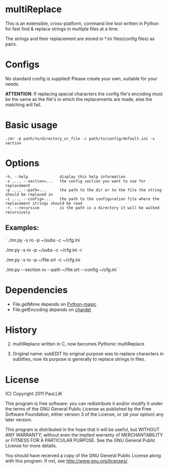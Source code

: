 multiReplace
=======

This is an extensible, cross-platform, command line tool written in Python for fast
find & replace strings in multiple files at a time.

The strings and their replacement are stored in \*.ini files(config files) as pairs.

Configs
=======

No standard config is supplied!
Please create your own, suitable for your needs.

__ATTENTION__:
If replacing special characters the config file's encoding must be the same as
the file's in which the replacements are made, else the matching will fail.

Basic usage
===========

`./mr -p path/to/directory_or_file -c path/to/config/default.ini -s section`

Options
=======

    -h, --help              display this help information  
    -s ..., --section=...   the config section you want to use for replacement  
    -p ..., --path=...      the path to the dir or to the file the string should be replaced in  
    -c ..., --config=...    the path to the configuration file where the replacement strings should be read  
    -r, --recursive         is the path is a directory it will be walked recursively  

## Examples:
`
./mr.py -s ro -p ~/subs -c ~/cfg.ini

./mr.py -s ro -p ~/subs -c ~/cfg.ini -r

./mr.py -s ro -p ~/file.srt -c ~/cfg.ini

./mr.py --section ro --path ~/file.srt --config ~/cfg.ini
`

Dependencies
============
* File.getMime depends on [Python-magic](https://github.com/ahupp/python-magic 'Python-magic')
* File.getEncoding depends on [chardet](http://chardet.feedparser.org/ 'chardet')

History
=======

2. multiReplace written in C, now becomes Pythonic multiReplace

1. Original name: subEDIT
Its original purpose was to replace characters in subtitles, now its purpose is
generally to replace strings in files.

License
=======

(C) Copyright 2011 PauLLiK

This program is free software: you can redistribute it and/or modify
it under the terms of the GNU General Public License as published by
the Free Software Foundation, either version 3 of the License, or
(at your option) any later version.

This program is distributed in the hope that it will be useful,
but WITHOUT ANY WARRANTY; without even the implied warranty of
MERCHANTABILITY or FITNESS FOR A PARTICULAR PURPOSE.  See the
GNU General Public License for more details.

You should have received a copy of the GNU General Public License
along with this program.  If not, see <http://www.gnu.org/licenses/>.
